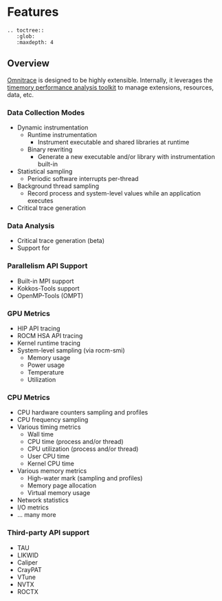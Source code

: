 # Features

```eval_rst
.. toctree::
   :glob:
   :maxdepth: 4
```

## Overview

[Omnitrace](https://github.com/AMDResearch/omnitrace) is designed to be highly extensible. Internally, it leverages the
[timemory performance analysis toolkit](https://github.com/NERSC/timemory) to
manage extensions, resources, data, etc.

### Data Collection Modes

- Dynamic instrumentation
  - Runtime instrumentation
    - Instrument executable and shared libraries at runtime
  - Binary rewriting
    - Generate a new executable and/or library with instrumentation built-in
- Statistical sampling
  - Periodic software interrupts per-thread
- Background thread sampling
  - Record process and system-level values while an application executes
- Critical trace generation

### Data Analysis

- Critical trace generation (beta)
- Support for

### Parallelism API Support

- Built-in MPI support
- Kokkos-Tools support
- OpenMP-Tools (OMPT)

### GPU Metrics

- HIP API tracing
- ROCM HSA API tracing
- Kernel runtime tracing
- System-level sampling (via rocm-smi)
  - Memory usage
  - Power usage
  - Temperature
  - Utilization

### CPU Metrics

- CPU hardware counters sampling and profiles
- CPU frequency sampling
- Various timing metrics
  - Wall time
  - CPU time (process and/or thread)
  - CPU utilization (process and/or thread)
  - User CPU time
  - Kernel CPU time
- Various memory metrics
  - High-water mark (sampling and profiles)
  - Memory page allocation
  - Virtual memory usage
- Network statistics
- I/O metrics
- ... many more

### Third-party API support

- TAU
- LIKWID
- Caliper
- CrayPAT
- VTune
- NVTX
- ROCTX
